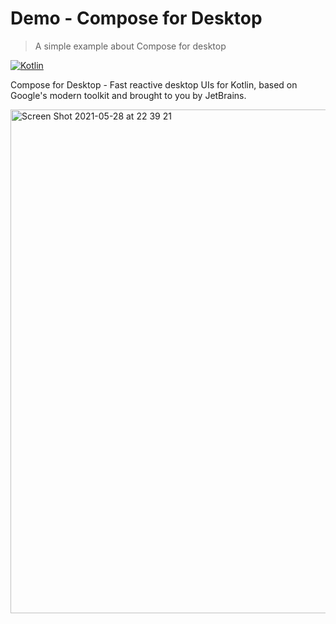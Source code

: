 # Demo - Compose for Desktop

> A simple example about Compose for desktop

[![Kotlin](https://img.shields.io/badge/Kotlin-1.5.0-blueviolet.svg)](https://kotlinlang.org)

Compose for Desktop - Fast reactive desktop UIs for Kotlin, based on Google's modern toolkit and brought to you by JetBrains.

<img width="806" alt="Screen Shot 2021-05-28 at 22 39 21" src="https://user-images.githubusercontent.com/661231/120056999-8e516300-c005-11eb-8bef-44c09b1cb100.png">


